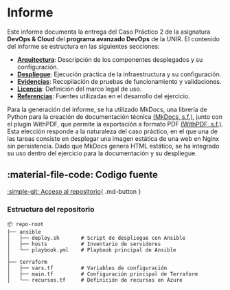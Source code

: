 # Informe

Este informe documenta la entrega del Caso Práctico 2 de la asignatura **DevOps & Cloud** del **programa avanzado DevOps** de la UNIR. El contenido del informe se estructura en las siguientes secciones:  

- **[Arquitectura](./arquitectura.md)**: Descripción de los componentes desplegados y su configuración.  
- **[Despliegue](./despliegue.md)**: Ejecución práctica de la infraestructura y su configuración.  
- **[Evidencias](./evidencias.md)**: Recopilación de pruebas de funcionamiento y validaciones.  
- **[Licencia](./licencia.md)**: Definición del marco legal de uso.  
- **[Referencias](./referencias.md)**: Fuentes utilizadas en el desarrollo del ejercicio.  

Para la generación del informe, se ha utilizado MkDocs, una librería de Python para la creación de documentación técnica [(MkDocs, s.f.)](./referencias.md#herramientas-usadas), junto con el plugin WithPDF, que permite la exportación a formato PDF [(WithPDF, s.f.)](./referencias.md#herramientas-usadas). Esta elección responde a la naturaleza del caso práctico, en el que una de las tareas consiste en desplegar una imagen estática de una web en Nginx sin persistencia. Dado que MkDocs genera HTML estático, se ha integrado su uso dentro del ejercicio para la documentación y su despliegue.

## :material-file-code: Codigo fuente

[:simple-git: Acceso al repositorio](https://github.com/charlstown/unir-cp2){ .md-button }

### Estructura del repositorio

```
📦 repo-root
├── ansible
│   ├── deploy.sh       # Script de despliegue con Ansible
│   ├── hosts           # Inventario de servidores
│   └── playbook.yml    # Playbook principal de Ansible
│
├── terraform
│   ├── vars.tf         # Variables de configuración
│   ├── main.tf         # Configuración principal de Terraform
│   └── recursos.tf     # Definición de recursos en Azure
```
